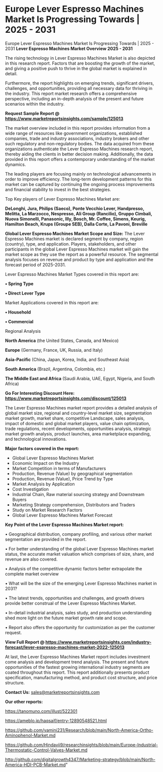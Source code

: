 # Europe Lever Espresso Machines Market Is Progressing Towards | 2025 - 2031
Europe Lever Espresso Machines Market Is Progressing Towards | 2025 - 2031
<Strong> Lever Espresso Machines Market Overview 2025 - 2031</strong>

The rising technology in Lever Espresso Machines Market is also depicted in this research report. Factors that are boosting the growth of the market, and giving a positive push to thrive in the global market is explained in detail.

Furthermore, the report highlights on emerging trends, significant drivers, challenges, and opportunities, providing all necessary data for thriving in the industry. This report market research offers a comprehensive perspective, including an in-depth analysis of the present and future scenarios within the industry.

<strong>Request Sample Report @ <a href=https://www.marketreportsinsights.com/sample/125013>https://www.marketreportsinsights.com/sample/125013</a></strong>

The market overview included in this report provides information from a wide range of resources like government organizations, established companies, trade and industry associations, industry brokers and other such regulatory and non-regulatory bodies. The data acquired from these organizations authenticate the Lever Espresso Machines research report, thereby aiding the clients in better decision making. Additionally, the data provided in this report offers a contemporary understanding of the market dynamics.

The leading players are focusing mainly on technological advancements in order to improve efficiency. The long-term development patterns for this market can be captured by continuing the ongoing process improvements and financial stability to invest in the best strategies.

Top Key players of Lever Espresso Machines Market are:

<strong>DeLonghi, Jura, Philips (Saeco), Ponte Vecchio Lever, Handpresso, Melitta, La Marzocco, Nespresso, Ali Group (Rancilio), Gruppo Cimbali, Nuova Simonelli, Panasonic, Illy, Bosch, Mr. Coffee, Simens, Keurig, Hamilton Beach, Krups (Groupe SEB), Dalla Corte, La Pavoni, Breville</strong>

<strong><b>Global Lever Espresso Machines Market Scope and Size:</b></strong>
The Lever Espresso Machines market is declared segment by company, region (country), type, and application. Players, stakeholders, and other participants in the global Lever Espresso Machines market will gain the market scope as they use the report as a powerful resource. The segmental analysis focuses on revenue and product by type and application and the forecast period of 2025-2031.

Lever Espresso Machines Market Types covered in this report are:

<strong>• Spring Type

• Direct Lever Type</strong>

Market Applications covered in this report are:

<strong>• Household

• Commercial</strong> 

Regional Analysis

<strong>North America</strong> (the United States, Canada, and Mexico)

<strong>Europe</strong> (Germany, France, UK, Russia, and Italy)

<strong>Asia-Pacific</strong> (China, Japan, Korea, India, and Southeast Asia)

<strong>South America</strong> (Brazil, Argentina, Colombia, etc.)

<strong>The Middle East and Africa</strong> (Saudi Arabia, UAE, Egypt, Nigeria, and South Africa)

<strong>Go For Interesting Discount Here: <a href=https://www.marketreportsinsights.com/discount/125013>https://www.marketreportsinsights.com/discount/125013</a></strong>

The Lever Espresso Machines market report provides a detailed analysis of global market size, regional and country-level market size, segmentation market growth, market share, competitive Landscape, sales analysis, impact of domestic and global market players, value chain optimization, trade regulations, recent developments, opportunities analysis, strategic market growth analysis, product launches, area marketplace expanding, and technological innovations.

<strong><b>Major factors covered in the report:</b></strong>
<ul>
  <li>Global Lever Espresso Machines Market </li>
  <li>Economic Impact on the Industry</li>
  <li>Market Competition in terms of Manufacturers</li>
  <li>Production, Revenue (Value) by geographical segmentation</li>
  <li>Production, Revenue (Value), Price Trend by Type</li>
  <li>Market Analysis by Application</li>
  <li>Cost Investigation</li>
  <li>Industrial Chain, Raw material sourcing strategy and Downstream Buyers</li>
  <li>Marketing Strategy comprehension, Distributors and Traders</li>
  <li>Study on Market Research Factors</li>
  <li>Global Lever Espresso Machines Market Forecast</li>
</ul>

<strong><b>Key Point of the Lever Espresso Machines Market report:</b></strong>

• Geographical distribution, company profiling, and various other market segmentation are provided in the report.

• For better understanding of the global Lever Espresso Machines market status, the accurate market valuation which comprises of size, share, and revenue are also covered.

• Analysis of the competitive dynamic factors better extrapolate the complete market overview

• What will be the size of the emerging Lever Espresso Machines market in 2031?

• The latest trends, opportunities and challenges, and growth drivers provide better construal of the Lever Espresso Machines Market.

• In-detail industrial analysis, sales study, and production understanding shed more light on the future market growth rate and scope.

• Report also offers the opportunity for customization as per the customer request.

<strong><b>View Full Report @ <a href=https://www.marketreportsinsights.com/industry-forecast/lever-espresso-machines-market-2022-125013>https://www.marketreportsinsights.com/industry-forecast/lever-espresso-machines-market-2022-125013</a></b></strong>


At last, the Lever Espresso Machines Market report includes investment come analysis and development trend analysis. The present and future opportunities of the fastest growing international industry segments are coated throughout this report. This report additionally presents product specification, manufacturing method, and product cost structure, and price structure.

<strong>Contact Us:</strong>
sales@marketreportsinsights.com

<strong>Our other reports:</strong>

<a href=https://tanomuno.com/illust/522301>https://tanomuno.com/illust/522301</a>

<a href=https://ameblo.jp/haqsaif/entry-12890548521.html>https://ameblo.jp/haqsaif/entry-12890548521.html</a>

<a href=https://github.com/yamini231/Research/blob/main/North-America-Ortho-Aminophenol-Market.md>https://github.com/yamini231/Research/blob/main/North-America-Ortho-Aminophenol-Market.md</a>

<a href=https://github.com/Hindavii9/researchinsights/blob/main/Europe-Industrial-Thermostatic-Control-Valves-Market.md>https://github.com/Hindavii9/researchinsights/blob/main/Europe-Industrial-Thermostatic-Control-Valves-Market.md</a>

<a href=http://github.com/digitalgrowth4347/Marketing-strategy/blob/main/North-America-HDI-PCB-Market.md>http://github.com/digitalgrowth4347/Marketing-strategy/blob/main/North-America-HDI-PCB-Market.md</a>"
